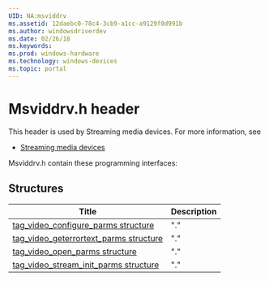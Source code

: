 ```yaml
---
UID: NA:msviddrv
ms.assetid: 12daebc0-78c4-3cb9-a1cc-a9129f0d991b
ms.author: windowsdriverdev
ms.date: 02/26/18
ms.keywords: 
ms.prod: windows-hardware
ms.technology: windows-devices
ms.topic: portal
---
```


# Msviddrv.h header



This header is used by Streaming media devices. For more information, see
- [Streaming media devices](../_stream/index.md)

Msviddrv.h contain these programming interfaces:


## Structures

| Title   | Description   |
| ---- |:---- |
| [tag_video_configure_parms structure](ns-msviddrv-tag_video_configure_parms.md) | "." |
| [tag_video_geterrortext_parms structure](ns-msviddrv-tag_video_geterrortext_parms.md) | "." |
| [tag_video_open_parms structure](ns-msviddrv-tag_video_open_parms.md) | "." |
| [tag_video_stream_init_parms structure](ns-msviddrv-tag_video_stream_init_parms.md) | "." |
